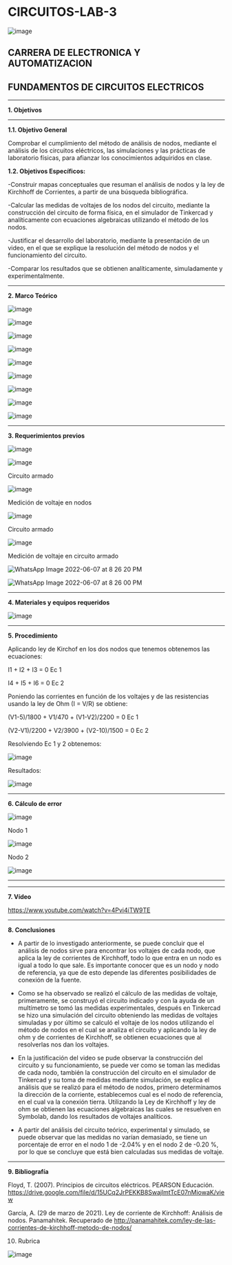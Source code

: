 # CIRCUITOS-LAB-3

![image](https://user-images.githubusercontent.com/105686218/169063263-fec46540-3f80-4755-af10-c6e466470348.png)        

## CARRERA DE ELECTRONICA Y AUTOMATIZACION

## FUNDAMENTOS DE CIRCUITOS ELECTRICOS

***

**1. Objetivos**


***
   **1.1. Objetivo General** 

Comprobar el cumplimiento del método de análisis de nodos, mediante el análisis de los circuitos eléctricos, las simulaciones y las prácticas de laboratorio físicas, para afianzar los conocimientos adquiridos en clase.

  **1.2. Objetivos Específicos:**
   
-Construir mapas conceptuales que resuman el análisis de nodos y la ley de Kirchhoff de Corrientes, a partir de una búsqueda bibliográfica.

-Calcular las medidas de voltajes de los nodos del circuito, mediante la construcción del circuito de forma física, en el simulador de Tinkercad y analíticamente con ecuaciones algebraicas utilizando el método de los nodos.

-Justificar el desarrollo del laboratorio, mediante la presentación de un video, en el que se explique la resolución del método de nodos y el funcionamiento del circuito.

-Comparar los resultados que se obtienen analíticamente, simuladamente y experimentalmente.

***

**2. Marco Teórico**

![image](https://user-images.githubusercontent.com/105686218/172087924-5c8c0890-2d5a-43b4-aaf6-2ab9cc6bc9ef.png)

![image](https://user-images.githubusercontent.com/105686218/172087959-59e2ab10-0af0-493f-ad0d-e8ec07c2e374.png)

![image](https://user-images.githubusercontent.com/105686218/172087978-c33ad0d5-d0ad-4434-bb74-171b06763826.png)

![image](https://user-images.githubusercontent.com/105686218/172087998-1ded4240-a7c3-4b97-be82-97393bf53144.png)

![image](https://user-images.githubusercontent.com/105686218/172088057-211dfa67-dbb7-433a-90ae-78c1f8dfd9dc.png)

![image](https://user-images.githubusercontent.com/105686218/172088074-2292abdb-4978-4cb1-b813-82acff1735d1.png)

![image](https://user-images.githubusercontent.com/105686218/172088098-25181a87-51ba-446c-8f3f-b0bb6c652a08.png)

![image](https://user-images.githubusercontent.com/105686218/172088130-e40f21f6-2466-451d-9d21-8224e64ecc2d.png)

![image](https://user-images.githubusercontent.com/105686218/172088156-c890773a-266f-4b15-b666-88e924296b7c.png)



***

**3. Requerimientos previos**

![image](https://user-images.githubusercontent.com/94011974/172238605-0d577f32-e0e9-4b03-ad1e-d35760f89284.png)

![image](https://user-images.githubusercontent.com/94011974/172238627-1759ebbb-75e6-42d7-ae02-8f5792becbd8.png)

Circuito armado

![image](https://user-images.githubusercontent.com/94011974/172238580-170f4977-fae0-4612-b07f-dd803ec04d86.png)

Medición de voltaje en nodos

![image](https://user-images.githubusercontent.com/94011974/172238656-6a69ccf6-2383-48a2-849a-bd91ac652709.png)

Circuito armado

![image](https://user-images.githubusercontent.com/94011974/172277841-af183ca0-eff2-4642-a29f-4bd2a50ca808.png)

Medición de voltaje en circuito armado

![WhatsApp Image 2022-06-07 at 8 26 20 PM](https://user-images.githubusercontent.com/94011974/172511533-7ecaa0d5-2b88-428a-b5cb-51f48bce4179.jpeg)

![WhatsApp Image 2022-06-07 at 8 26 00 PM](https://user-images.githubusercontent.com/94011974/172511595-763f405d-322b-4fda-b3e2-826e01cfab11.jpeg)

***

**4. Materiales y equipos requeridos**

![image](https://user-images.githubusercontent.com/94011974/172239110-f5437525-a06c-43cd-9bb6-4a3e73e3a21d.png)

***

**5. Procedimiento**

Aplicando ley de Kirchof en los dos nodos que tenemos obtenemos las ecuaciones:

I1 + I2 + I3 = 0       Ec 1

I4 + I5 + I6 = 0       Ec 2

Poniendo las corrientes en función de los voltajes y de las resistencias usando la ley de Ohm (I = V/R) se obtiene:

(V1-5)/1800 + V1/470 + (V1-V2)/2200 = 0         Ec 1

(V2-V1)/2200 + V2/3900 + (V2-10)/1500 = 0       Ec 2

Resolviendo Ec 1 y 2 obtenemos:

![image](https://user-images.githubusercontent.com/94011974/172251756-f80ff86e-3419-4ea3-b9f0-da24b14191e9.png)

Resultados:

![image](https://user-images.githubusercontent.com/94011974/172252860-745e0727-c402-418e-85b0-776d16acc9e9.png)
 
***

**6. Cálculo de error**

![image](https://user-images.githubusercontent.com/94011974/170057592-12d7c136-22cd-4cac-9532-0e92eb81f1b9.png)

Nodo 1

![image](https://user-images.githubusercontent.com/105259459/172268639-fd91deb7-60ed-49d5-b08c-09a5f702a965.png)

Nodo 2

![image](https://user-images.githubusercontent.com/105259459/172268698-b4f9f955-798b-4f01-a06f-9298bf6907ef.png)


***


***

**7. Vídeo**

https://www.youtube.com/watch?v=4Pvi4iTW9TE

***

**8. Conclusiones**

- A partir de lo investigado anteriormente, se puede concluir que el análisis de nodos sirve para encontrar los voltajes de cada nodo, que aplica la ley de corrientes de Kirchhoff, todo lo que entra en un nodo es igual a todo lo que sale. Es importante conocer que es un nodo y nodo de referencia, ya que de esto depende las diferentes posibilidades de conexión de la fuente.

- Como se ha observado se realizó el cálculo de las medidas de voltaje, primeramente, se construyó el circuito indicado y con la ayuda de un multímetro se tomó las medidas experimentales, después en Tinkercad se hizo una simulación del circuito obteniendo las medidas de voltajes simuladas y por último se calculó el voltaje de los nodos utilizando el método de nodos en el cual se analiza el circuito y aplicando la ley de ohm y de corrientes de Kirchhoff, se obtienen ecuaciones que al  resolverlas nos dan los voltajes.

- En la justificación del video se pude observar la construcción del circuito y su funcionamiento, se puede ver como se toman las medidas de cada nodo, también la construcción del circuito en el simulador de Tinkercad y su toma de medidas mediante simulación, se explica el análisis que se realizó para el método de nodos, primero determinamos la dirección de la corriente, establecemos cual es el nodo de referencia, en el cual va la conexión tierra. Utilizando la Ley de Kirchhoff y ley de ohm se obtienen las ecuaciones algebraicas las cuales se resuelven en Symbolab, dando los resultados de voltajes analíticos.

- A partir del análisis del circuito teórico, experimental y simulado, se puede observar que las medidas no varían demasiado, se tiene un porcentaje de error en el nodo 1 de -2.04% y en el nodo 2 de -0.20 %, por lo que se concluye que está bien calculadas sus medidas de voltaje.
***

**9. Bibliografía**

Floyd, T. (2007). Principios de circuitos eléctricos. PEARSON Educación. https://drive.google.com/file/d/15UCq2JrPEKKB8SwajlmtTcE07nMiowaK/view

García, A. (29 de marzo de 2021). Ley de corriente de Kirchhoff: Análisis de nodos. Panamahitek. Recuperado de http://panamahitek.com/ley-de-las-corrientes-de-kirchhoff-metodo-de-nodos/

10. Rubrica

![image](https://user-images.githubusercontent.com/94011974/169427061-265123c2-f557-4b9a-9ef6-5a545e89aff2.png)
